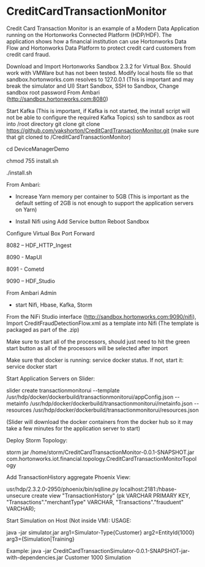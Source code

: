 # CreditCardTransactionMonitor
Credit Card Transaction Monitor is an example of a Modern Data Application running on the Hortonworks Connected Platform (HDP/HDF). The application shows how a financial institution can use Hortonworks Data Flow and Hortonworks Data Platform to protect credit card customers from credit card fraud.

Download and Import Hortonworks Sandbox 2.3.2 for Virtual Box. Should work with VMWare but has not been tested. Modify local hosts file so that sandbox.hortonworks.com resolves to 127.0.0.1 (This is important and may break the simulator and UI) 
Start Sandbox, SSH to Sandbox, Change sandbox root password From Ambari (http://sandbox.hortonworks.com:8080)

Start Kafka (This is important, if Kafka is not started, the install script will not be able to configure the required Kafka Topics)
ssh to sandbox as root into /root directory
git clone git clone https://github.com/vakshorton/CreditCardTransactionMonitor.git (make sure that git cloned to /CreditCardTransactionMonitor)

cd DeviceManagerDemo 

chmod 755 install.sh 

./install.sh

From Ambari:

 - Increase Yarn memory per container to 5GB (This is important as the default setting of 2GB is not enough to support the application servers on Yarn)
 
- Install Nifi using Add Service button
Reboot Sandbox

Configure Virtual Box Port Forward

8082 – HDF_HTTP_Ingest

8090 - MapUI

8091 - Cometd

9090 – HDF_Studio

From Ambari Admin 

 - start Nifi, Hbase, Kafka, Storm

From the NiFi Studio interface (http://sandbox.hortonworks.com:9090/nifi), Import CreditFraudDetectionFlow.xml as a template into Nifi (The template is packaged as part of the .zip)

Make sure to start all of the processors, should just need to hit the green start button as all of the processors will be selected after import

Make sure that docker is running: service docker status. If not, start it: service docker start

Start Application Servers on Slider:

slider create transactionmonitorui --template /usr/hdp/docker/dockerbuild/transactionmonitorui/appConfig.json --metainfo /usr/hdp/docker/dockerbuild/transactionmonitorui/metainfo.json --resources /usr/hdp/docker/dockerbuild/transactionmonitorui/resources.json 

(Slider will download the docker containers from the docker hub so it may take a few minutes for the application server to start)

Deploy Storm Topology:

storm jar /home/storm/CreditCardTransactionMonitor-0.0.1-SNAPSHOT.jar com.hortonworks.iot.financial.topology.CreditCardTransactionMonitorTopology

Add TransactionHistory aggregate Phoenix View:

usr/hdp/2.3.2.0-2950/phoenix/bin/sqlline.py localhost:2181:/hbase-unsecure
create view "TransactionHistory" (pk VARCHAR PRIMARY KEY, "Transactions"."merchantType" VARCHAR, "Transactions"."frauduent" VARCHAR);

Start Simulation on Host (Not inside VM):
USAGE:

java -jar simulator.jar arg1=Simulator-Type{Customer} arg2=EntityId{1000} arg3={Simulation|Training}

Example:
java -jar CreditCardTransactionSimulator-0.0.1-SNAPSHOT-jar-with-dependencies.jar Customer 1000 Simulation

